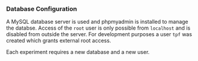 ### Database Configuration

A MySQL database server is used and phpmyadmin is installed to manage the databse.
Access of the `root` user is only possible from `localhost` and is disabled from outside the server.
For development purposes a user `tpf` was created which grants external root access.

Each experiment requires a new database and a new user.
